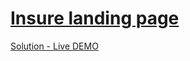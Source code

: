 # [Insure landing page](https://www.frontendmentor.io/challenges/insure-landing-page-uTU68JV8 "insure-landing-page challenge")

[Solution - Live DEMO](https://unruffled-kepler-cd6902.netlify.app/ "insure-landing-page solution")

